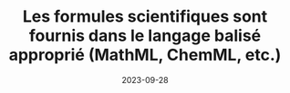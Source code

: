---
N: 
Rubrique: 
title: Les formules scientifiques sont fournis dans le langage balisé approprié  (MathML, ChemML, etc.) 
detail:  
abstract: 
categories: [" contenus"]
agrege: O0000-E081
opquast: '0000'
indiceebook: '81'
description: "Règle n° 081"
before: "080"
weight: "081"
after: "082"
actif: '1'
layout: rules
date: 2023-09-28
tags: ["", ""]
objectif: ["", ""]
Meo: [""]
Controle: [""
]
epubcheck: 
ace: 
humancheck: true
Source: ["SNE"]
Referentiel: [""]
Steps: ["", ""]
---